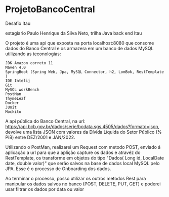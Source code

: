 # ProjetoBancoCentral
Desafio Itau

estagiario Paulo Henrique da Silva Neto, trilha Java back end Itau

O projeto é uma api que exposta na porta localhost:8080 que consome dados do Banco Central e os armazera em um banco de dados MySQL utilizando as teconologias:

    JDK Amazon correto 11
    Maven 4.0
    SpringBoot (Spring Web, Jpa, MySQL Connector, h2, LomBok, RestTemplate )
    IDE Intelij
    Git
    MySQL workBench
    PostMan
    ThymeLeaf
    Docker
    JUnit
    Mockito
    
  
 
A api pública do Banco Central, na url: https://api.bcb.gov.br/dados/serie/bcdata.sgs.4505/dados?formato=json, devolve uma lista JSON com valores da Dívida Líquida do Setor Público (% PIB) entre DEZ/2001 e JAN/2022.

Utilizando o PostMan, realizarei um Request com metodo POST, enviado á aplicação a url para que a aplição capture os dados e atravéz do RestTemplate, os transforme em objetos do tipo "Dados( Long id, LocalDate date, double valor)" que serão salvos na base de dados local MySQL pelo JPA. Esse é o processo de Onboarding dos dados.

Ao terminar o processo, posso utilizar os outros metodos Rest para manipular os dados salvos no banco (POST, DELETE, PUT, GET) e poderei usar filtrar os dados por data ou valor

